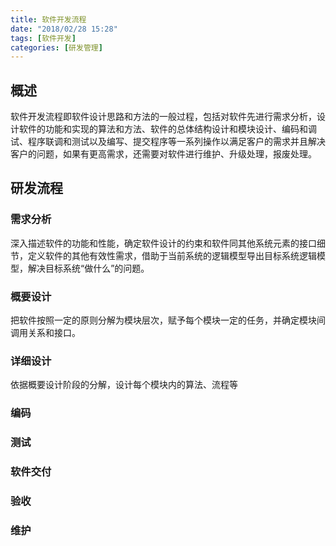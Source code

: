 ```yaml
---
title: 软件开发流程
date: "2018/02/28 15:28"
tags: [软件开发]
categories: [研发管理]
---
```


## 概述
软件开发流程即软件设计思路和方法的一般过程，包括对软件先进行需求分析，设计软件的功能和实现的算法和方法、软件的总体结构设计和模块设计、编码和调试、程序联调和测试以及编写、提交程序等一系列操作以满足客户的需求并且解决客户的问题，如果有更高需求，还需要对软件进行维护、升级处理，报废处理。

## 研发流程

### 需求分析
深入描述软件的功能和性能，确定软件设计的约束和软件同其他系统元素的接口细节，定义软件的其他有效性需求，借助于当前系统的逻辑模型导出目标系统逻辑模型，解决目标系统“做什么”的问题。

### 概要设计
把软件按照一定的原则分解为模块层次，赋予每个模块一定的任务，并确定模块间调用关系和接口。

### 详细设计
依据概要设计阶段的分解，设计每个模块内的算法、流程等

### 编码
### 测试
### 软件交付
### 验收
### 维护